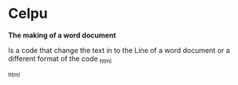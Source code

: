 # Celpu
<!DUCTYPE! html>
<html>
<head>
<b>The making of a word document</b>
<p>Is a code that change the text in
       to the Line of a word document
       or a different format of the code 
<sub>html</sub>
</p>
<sup>html</sup>
    
